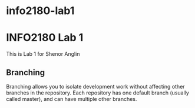 # info2180-lab1
# INFO2180 Lab 1
This is Lab 1 for Shenor Anglin

## Branching

Branching allows you to isolate development work without
affecting other branches in the repository. Each repository
has one default branch (usually called master), and can have
multiple other branches.